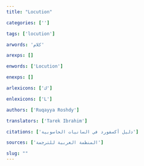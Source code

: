 ```yaml
---
title: "Locution"

categories: ['']

tags: ['locution']

arwords: 'كلام'

arexps: []

enwords: ['Locution']

enexps: []

arlexicons: ['ك']

enlexicons: ['L']

authors: ['Ruqayya Roshdy']

translators: ['Tarek Ibrahim']

citations: ['دليل أكسفورد في السانيات الحاسوبية']

sources: ['المنظمة العربية للترجمة']

slug: ""
---
```

